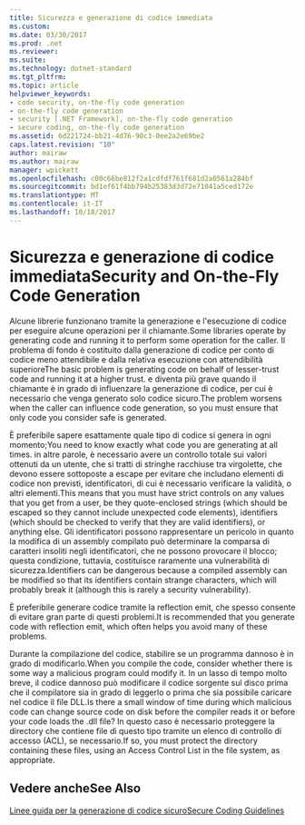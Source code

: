 ```yaml
---
title: Sicurezza e generazione di codice immediata
ms.custom: 
ms.date: 03/30/2017
ms.prod: .net
ms.reviewer: 
ms.suite: 
ms.technology: dotnet-standard
ms.tgt_pltfrm: 
ms.topic: article
helpviewer_keywords:
- code security, on-the-fly code generation
- on-the-fly code generation
- security [.NET Framework], on-the-fly code generation
- secure coding, on-the-fly code generation
ms.assetid: 6d221724-bb21-4d76-90c3-0ee2a2e69be2
caps.latest.revision: "10"
author: mairaw
ms.author: mairaw
manager: wpickett
ms.openlocfilehash: c00c66be812f2a1cdfdf761f681d2a0561a284bf
ms.sourcegitcommit: bd1ef61f4bb794b25383d3d72e71041a5ced172e
ms.translationtype: MT
ms.contentlocale: it-IT
ms.lasthandoff: 10/18/2017
---
```

# <a name="security-and-on-the-fly-code-generation"></a><span data-ttu-id="65a69-102">Sicurezza e generazione di codice immediata</span><span class="sxs-lookup"><span data-stu-id="65a69-102">Security and On-the-Fly Code Generation</span></span>
<span data-ttu-id="65a69-103">Alcune librerie funzionano tramite la generazione e l'esecuzione di codice per eseguire alcune operazioni per il chiamante.</span><span class="sxs-lookup"><span data-stu-id="65a69-103">Some libraries operate by generating code and running it to perform some operation for the caller.</span></span> <span data-ttu-id="65a69-104">Il problema di fondo è costituito dalla generazione di codice per conto di codice meno attendibile e dalla relativa esecuzione con attendibilità superiore</span><span class="sxs-lookup"><span data-stu-id="65a69-104">The basic problem is generating code on behalf of lesser-trust code and running it at a higher trust.</span></span> <span data-ttu-id="65a69-105">e diventa più grave quando il chiamante è in grado di influenzare la generazione di codice, per cui è necessario che venga generato solo codice sicuro.</span><span class="sxs-lookup"><span data-stu-id="65a69-105">The problem worsens when the caller can influence code generation, so you must ensure that only code you consider safe is generated.</span></span>  
  
 <span data-ttu-id="65a69-106">È preferibile sapere esattamente quale tipo di codice si genera in ogni momento;</span><span class="sxs-lookup"><span data-stu-id="65a69-106">You need to know exactly what code you are generating at all times.</span></span> <span data-ttu-id="65a69-107">in altre parole, è necessario avere un controllo totale sui valori ottenuti da un utente, che si tratti di stringhe racchiuse tra virgolette, che devono essere sottoposte a escape per evitare che includano elementi di codice non previsti, identificatori, di cui è necessario verificare la validità, o altri elementi.</span><span class="sxs-lookup"><span data-stu-id="65a69-107">This means that you must have strict controls on any values that you get from a user, be they quote-enclosed strings (which should be escaped so they cannot include unexpected code elements), identifiers (which should be checked to verify that they are valid identifiers), or anything else.</span></span> <span data-ttu-id="65a69-108">Gli identificatori possono rappresentare un pericolo in quanto la modifica di un assembly compilato può determinare la comparsa di caratteri insoliti negli identificatori, che ne possono provocare il blocco; questa condizione, tuttavia, costituisce raramente una vulnerabilità di sicurezza.</span><span class="sxs-lookup"><span data-stu-id="65a69-108">Identifiers can be dangerous because a compiled assembly can be modified so that its identifiers contain strange characters, which will probably break it (although this is rarely a security vulnerability).</span></span>  
  
 <span data-ttu-id="65a69-109">È preferibile generare codice tramite la reflection emit, che spesso consente di evitare gran parte di questi problemi.</span><span class="sxs-lookup"><span data-stu-id="65a69-109">It is recommended that you generate code with reflection emit, which often helps you avoid many of these problems.</span></span>  
  
 <span data-ttu-id="65a69-110">Durante la compilazione del codice, stabilire se un programma dannoso è in grado di modificarlo.</span><span class="sxs-lookup"><span data-stu-id="65a69-110">When you compile the code, consider whether there is some way a malicious program could modify it.</span></span> <span data-ttu-id="65a69-111">In un lasso di tempo molto breve, il codice dannoso può modificare il codice sorgente sul disco prima che il compilatore sia in grado di leggerlo o prima che sia possibile caricare nel codice il file DLL.</span><span class="sxs-lookup"><span data-stu-id="65a69-111">Is there a small window of time during which malicious code can change source code on disk before the compiler reads it or before your code loads the .dll file?</span></span> <span data-ttu-id="65a69-112">In questo caso è necessario proteggere la directory che contiene file di questo tipo tramite un elenco di controllo di accesso (ACL), se necessario.</span><span class="sxs-lookup"><span data-stu-id="65a69-112">If so, you must protect the directory containing these files, using an Access Control List in the file system, as appropriate.</span></span>  
  
## <a name="see-also"></a><span data-ttu-id="65a69-113">Vedere anche</span><span class="sxs-lookup"><span data-stu-id="65a69-113">See Also</span></span>  
 [<span data-ttu-id="65a69-114">Linee guida per la generazione di codice sicuro</span><span class="sxs-lookup"><span data-stu-id="65a69-114">Secure Coding Guidelines</span></span>](../../../docs/standard/security/secure-coding-guidelines.md)
